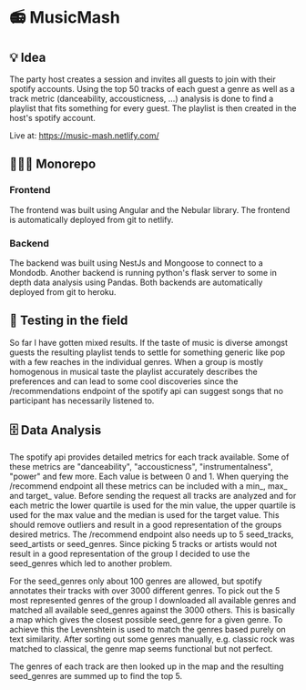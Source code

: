 # 📻 MusicMash

## 💡 Idea

The party host creates a session and invites all guests to join with their spotify accounts. Using the top 50 tracks of each guest a genre as well as a track metric (danceability, accousticness, ...) analysis is done to find a playlist that fits something for every guest. The playlist is then created in the host's spotify account.

Live at: https://music-mash.netlify.com/

## 👨🏻‍💻 Monorepo

### Frontend

The frontend was built using Angular and the Nebular library. The frontend is automatically deployed from git to netlify.

### Backend

The backend was built using NestJs and Mongoose to connect to a Mondodb.
Another backend is running python's flask server to some in depth data analysis using Pandas.
Both backends are automatically deployed from git to heroku.

## 🎉 Testing in the field

So far I have gotten mixed results. If the taste of music is diverse amongst guests the resulting playlist tends to settle for something generic like pop with a few reaches in the individual genres. When a group is mostly homogenous in musical taste the playlist accurately describes the preferences and can lead to some cool discoveries since the /recommendations endpoint of the spotify api can suggest songs that no participant has necessarily listened to.

## 🗄️ Data Analysis

The spotify api provides detailed metrics for each track available. Some of these metrics are "danceability", "accousticness", "instrumentalness", "power" and few more. Each value is between 0 and 1. When querying the /recommend endpoint all these metrics can be included with a min_, max_ and target_ value. Before sending the request all tracks are analyzed and for each metric the lower quartile is used for the min value, the upper quartile is used for the max value and the median is used for the target value. This should remove outliers and result in a good representation of the groups desired metrics. The /recommend endpoint also needs up to 5 seed_tracks, seed_artists or seed_genres. Since picking 5 tracks or artists would not result in a good representation of the group I decided to use the seed_genres which led to another problem.

For the seed_genres only about 100 genres are allowed, but spotify annotates their tracks with over 3000 different genres. To pick out the 5 most represented genres of the group I downloaded all available genres and matched all available seed_genres against the 3000 others. This is basically a map which gives the closest possible seed_genre for a given genre. To achieve this the Levenshtein is used to match the genres based purely on text similarity. After sorting out some genres manually, e.g. classic rock was matched to classical, the genre map seems functional but not perfect.

The genres of each track are then looked up in the map and the resulting seed_genres are summed up to find the top 5.
